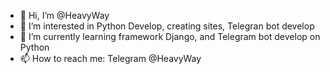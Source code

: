 - 👋 Hi, I’m @HeavyWay
- 👀 I’m interested in Python Develop, creating sites, Telegran bot develop
- 🌱 I’m currently learning framework Django, and Telegram bot develop on Python
- 📫 How to reach me: Telegram @HeavyWay

<!---
HeavyWay/HeavyWay is a ✨ special ✨ repository because its `README.md` (this file) appears on your GitHub profile.
You can click the Preview link to take a look at your changes.
--->
<script src="https://tryhackme.com/badge/1312554"></script>


